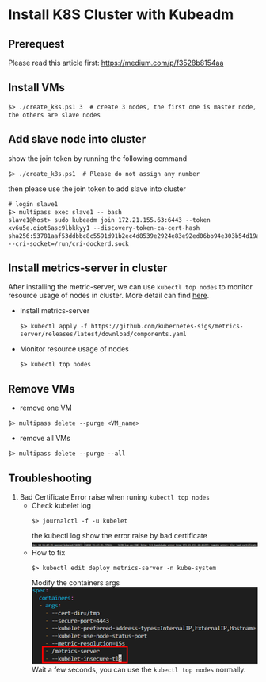 # Install K8S Cluster with Kubeadm

## Prerequest
Please read this article first: https://medium.com/p/f3528b8154aa

## Install VMs
```commandline
$> ./create_k8s.ps1 3  # create 3 nodes, the first one is master node, the others are slave nodes 
```

## Add slave node into cluster
show the join token by running the following command
```commandline
$> ./create_k8s.ps1  # Please do not assign any number
```  
then please use the join token to add slave into cluster
```
# login slave1
$> multipass exec slave1 -- bash
slave1@host> sudo kubeadm join 172.21.155.63:6443 --token xv6u5e.oiot6asc9lbkkyy1 --discovery-token-ca-cert-hash sha256:53781aaf53ddbbc8c5591d91b2ec4d8539e2924e83e92ed06bb94e303b54d19a --cri-socket=/run/cri-dockerd.sock
```

## Install metrics-server in cluster
After installing the metric-server, we can use `kubectl top nodes` to monitor resource usage of nodes in cluster. More detail can find [here](https://github.com/kubernetes-sigs/metrics-server).
- Install metrics-server
    ```commandline 
    $> kubectl apply -f https://github.com/kubernetes-sigs/metrics-server/releases/latest/download/components.yaml
    ```
- Monitor resource usage of nodes
    ```commandline
    $> kubectl top nodes
    ```

## Remove VMs
- remove one VM
```commandline
$> multipass delete --purge <VM_name>
```
- remove all VMs
```commandline
$> multipass delete --purge --all
```

## Troubleshooting
1. Bad Certificate
    Error raise when runing `kubectl top nodes`
    - Check kubelet log
        ```commandline
        $> journalctl -f -u kubelet
        ```
        the kubectl log show the error raise by bad certificate
        ![kubelet_log](imgs/kubelet_log.png)
    - How to fix
        ```commandline
        $> kubectl edit deploy metrics-server -n kube-system
        ```
        Modify the containers args
        ![metrics_server_containers_args](imgs/metrics_server_containers_args.png)
        Wait a few seconds, you can use the `kubectl top nodes` normally.